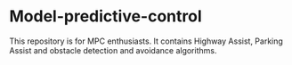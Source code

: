 # Model-predictive-control
This repository is for MPC enthusiasts. It contains Highway Assist, Parking Assist and obstacle detection and avoidance algorithms.
